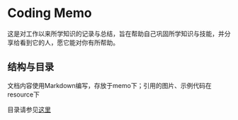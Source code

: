 # Coding Memo

这是对工作以来所学知识的记录与总结，旨在帮助自己巩固所学知识与技能，并分享给看到它的人，愿它能对你有所帮助。

## 结构与目录

文档内容使用Markdown编写，存放于memo下；引用的图片、示例代码在resource下

目录请参见[这里](index.md)
